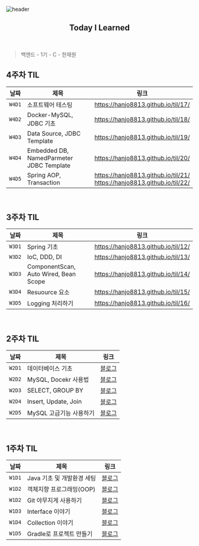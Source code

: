 ![header](https://capsule-render.vercel.app/api?type=waving&color=0f7b6c&height=150&section=header&text=hanjo&fontColor=afeee6&fontSize=90&animation=twinkling)


<div align='center'>
    <h2> Today I Learned </h2>
</div>

<br>

> 백엔드 - 1기 - C - 한재원


## 4주차 TIL

|날짜|제목|링크|
|---|---|---|
|`W4D1`|소프트웨어 테스팅|https://hanjo8813.github.io/til/17/|
|`W4D2`|Docker-MySQL, JDBC 기초|https://hanjo8813.github.io/til/18/|
|`W4D3`|Data Source, JDBC Template|https://hanjo8813.github.io/til/19/|
|`W4D4`|Embedded DB, NamedParmeter JDBC Template|https://hanjo8813.github.io/til/20/|
|`W4D5`|Spring AOP, Transaction|https://hanjo8813.github.io/til/21/<br>https://hanjo8813.github.io/til/22/|

<br>

## 3주차 TIL

|날짜|제목|링크|
|---|---|---|
|`W3D1`|Spring 기초|https://hanjo8813.github.io/til/12/|
|`W3D2`|IoC, DDD, DI|https://hanjo8813.github.io/til/13/|
|`W3D3`|ComponentScan, Auto Wired, Bean Scope|https://hanjo8813.github.io/til/14/|
|`W3D4`|Resuource 요소|https://hanjo8813.github.io/til/15/|
|`W3D5`|Logging 처리하기|https://hanjo8813.github.io/til/16/|

<br>

## 2주차 TIL

|날짜|제목|링크|
|---|---|---|
|`W2D1`|데이터베이스 기초|[블로그](https://hanjo8813.github.io/til/7/)|
|`W2D2`|MySQL, Docekr 사용법|[블로그](https://hanjo8813.github.io/til/8/)|
|`W2D3`|SELECT, GROUP BY|[블로그](https://hanjo8813.github.io/til/9/)|
|`W2D4`|Insert, Update, Join|[블로그](https://hanjo8813.github.io/til/10/)|
|`W2D5`|MySQL 고급기능 사용하기|[블로그](https://hanjo8813.github.io/til/11/)|

<br>

## 1주차 TIL

|날짜|제목|링크|
|---|---|---|
|`W1D1`|Java 기초 및 개발환경 세팅|[블로그](https://hanjo8813.github.io/til/1/)|
|`W1D2`|객체지향 프로그래밍(OOP)|[블로그](https://hanjo8813.github.io/til/2/)|
|`W1D2`|Git 야무지게 사용하기|[블로그](https://hanjo8813.github.io/til/3/)|
|`W1D3`|Interface 이야기|[블로그](https://hanjo8813.github.io/til/4/)|
|`W1D4`|Collection 이야기|[블로그](https://hanjo8813.github.io/til/5/)|
|`W1D5`|Gradle로 프로젝트 만들기|[블로그](https://hanjo8813.github.io/til/6/)|


